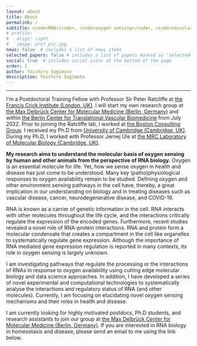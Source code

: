 ```yaml
---
layout: about
title: About
permalink: /
subtitle: <code>RNA</code>, <code>oxygen sensing</code>, <code>vascular system</code>, and <code>data science</code>
# profile:
#   align: right
#   image: prof_pic.jpg
news: false  # includes a list of news items
selected_papers: false # includes a list of papers marked as "selected={true}"
social: true  # includes social icons at the bottom of the page
order: 1
author: Yoichiro Sugimoto
description: Yoichiro Sugimoto
---
```


---

I'm a Postdoctoral Training Fellow with Professor Sir Peter Ratcliffe at [the Francis Crick Institute (London, UK)](https://www.crick.ac.uk). I will start my own research group at [the Max Delbrück Center for Molecular Medicine (Berlin, Germany)](https://www.mdc-berlin.de) and within [the Berlin Center for Translational Vascular Biomedicine](https://www.bihealth.org/en/research/focus-areas/berlin-center-for-translational-vascular-biomedicine) from July 2022. Prior to joining the Ratcliffe lab, I worked at [the Boston Consulting Group](https://www.bcg.com/en-gb/). I received my Ph.D from [University of Cambridge (Cambridge, UK)](https://www.cam.ac.uk). During my Ph.D, I worked with Professor Jernej Ule at [the MRC Laboratory of Molecular Biology (Cambridge, UK)](https://www2.mrc-lmb.cam.ac.uk).

**My research aims to understand the molecular basis of oxygen sensing by human and other animals from the perspective of RNA biology.** Oxygen is an essential molecule for life. Yet, how we sense oxygen in health and disease has just come to be understood. Many key (patho)physiological responses to oxygen availability remain to be studied. Defining oxygen and other environment sensing pathways in the cell have, thereby, a great implication in our understanding on biology and in treating diseases such as vascular disease, cancer, neurodegenerative disease, and COVID-19.

RNA is known as a carrier of genetic information in the cell. RNA interacts with other molecules throughout the life cycle, and the interactions critically regulate the expression of the encoded genes. Furthermore, recent studies revealed a novel role of RNA-protein interactions. RNA and protein form a molecular condensate that creates a compartment in the cell like organelles to systematically regulate gene expression. Although the importance of RNA mediated gene expression regulation is reported in many contexts, its role in oxygen sensing is largely unknown.

I am investigating pathways that regulate the processing or the interactions of RNAs in response to oxygen availability using cutting edge molecular biology and data science approaches. In addition, I have developed a series of novel experimental and computational technologies to systematically analyse the interactions and regulatory status of RNA (and other molecules). Currently, I am focusing on elucidating novel oxygen sensing mechanisms and their roles in health and disease.

I am currently looking for highly motivated postdocs, Ph.D students, and research assistants to join our group at [the Max Delbrück Center for Molecular Medicine (Berlin, Germany)](https://www.mdc-berlin.de). If you are interested in RNA biology in homeostasis and disease, please send an email to me using the link below.